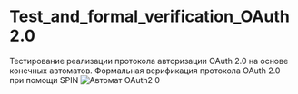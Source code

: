 # Test_and_formal_verification_OAuth2.0
Тестирование реализации протокола авторизации OAuth 2.0  на основе конечных автоматов. Формальная верификация протокола OAuth 2.0 при помощи SPIN
![Автомат OAuth2 0](https://github.com/user-attachments/assets/31487b8e-f865-48da-8e39-cde55f793deb)
